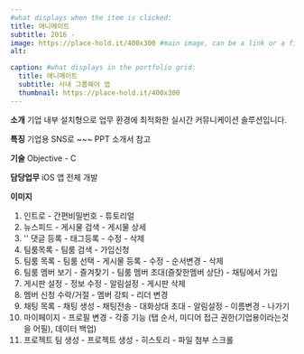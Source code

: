 ```yaml
---
#what displays when the item is clicked:
title: 애니메이트
subtitle: 2016 -
image: https://place-hold.it/400x300 #main image, can be a link or a file in assets/img/portfolio
alt: 

caption: #what displays in the portfolio grid:
  title: 애니메이트
  subtitle: 사내 그룹웨어 앱
  thumbnail: https://place-hold.it/400x300
---
```

**소개**
기업 내부 설치형으로 업무 환경에 최적화한 실시간 커뮤니케이션 솔루션입니다.

**특징**
기업용 SNS로 ~~~ PPT 소개서 참고

**기술**
Objective - C

**담당업무**
iOS 앱 전체 개발

**이미지**
1. 인트로 - 간편비밀번호 - 튜토리얼
2. 뉴스피드 - 게시물 검색 - 게시물 상세
3. '' 댓글 등록 - 태그등록 - 수정 - 삭제
4. 팀룸목록 - 팀룸 검색 - 가입신청
5. 팀룸 목록 - 팀룸 선택 - 게시물 등록 - 수정 - 순서변경 - 삭제
6. 팀룸 멤버 보기 - 즐겨찾기 - 팀룸 멤버 초대(즐찾한멤버 상단) - 채팅에서 가입
7. 게시판 설정 - 정보 수정 - 알림설정 - 게시판 삭제
8. 멤버 신청 수락/거절 - 멤버 강퇴 - 리더 변경
9. 채팅 목록 - 채팅 생성 - 채팅전송 - 대화상대 초대 - 알림설정 - 이름변경 - 나가기
10. 마이페이지 - 프로필 변경 - 각종 기능 (탭 순서, 미디어 접근 권한(기업용이라는것을 어필), 데이터 백업)
11. 프로젝트 팀 생성 - 프로젝트 생성 - 히스토리 - 파일 첨부 스크롤

